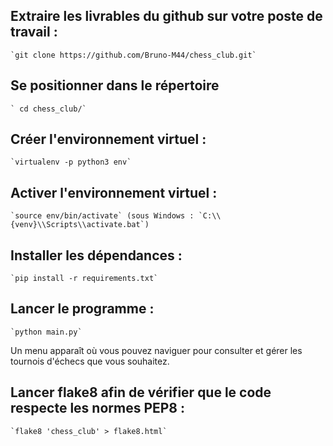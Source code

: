 ## Extraire les livrables du github sur votre poste de travail :
	`git clone https://github.com/Bruno-M44/chess_club.git`

## Se positionner dans le répertoire
	` cd chess_club/` 

## Créer l'environnement virtuel :
	`virtualenv -p python3 env`

## Activer l'environnement virtuel :
	`source env/bin/activate` (sous Windows : `C:\\{venv}\\Scripts\\activate.bat`)

## Installer les dépendances :	
	`pip install -r requirements.txt`

## Lancer le programme : 
	`python main.py`

Un menu apparaît où vous pouvez naviguer pour consulter et gérer les tournois d'échecs que vous souhaitez.

## Lancer flake8 afin de vérifier que le code respecte les normes PEP8 : 
	`flake8 'chess_club' > flake8.html`